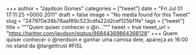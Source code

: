 
+++
author = "Jaydson Gomes"
categories = ["tweet"]
date = "Fri Jul 01 17:11:25 +0000 2011"
draft = false
image = "No media found for this Tweet"
slug = "247970e34b78aaf89c523cdfa22d2cef125bf1fe"
tags = ["tweet"]
title = """Quem quiser conhecer o @n..."""
tweet = true
tweet_url = "https://twitter.com/jaydson/status/86844369864368128"
+++
Quem quiser conhecer o @nerdson e ganhar uma camisa dele, apareça as 16:00 no stand da @targettrust #FISL
